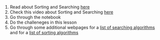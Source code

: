 1. Read about Sorting and Searching [here](https://python-textbok.readthedocs.io/en/1.0/Sorting_and_Searching_Algorithms.html)
2. Check this video about Sorting and Searching [here](https://www.youtube.com/watch?v=6LOwPhPDwVc)
3. Go through the notebook
4. Do the challeneges in this lesson
5. Go through some additional webpages for a [list of searching algorithms](https://www.geeksforgeeks.org/searching-algorithms/) and for a [list of sorting algorithms](https://www.geeksforgeeks.org/sorting-algorithms/?ref=lbp)
